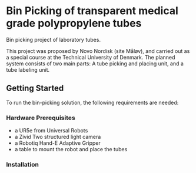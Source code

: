 # Bin Picking of transparent medical grade polypropylene tubes

Bin picking project of laboratory tubes.

This project was proposed by Novo Nordisk (site Måløv), and carried out as a special course at the Technical University of Denmark. The planned system consists of two main parts: A tube picking and placing unit, and a tube labeling unit.

## Getting Started
To run the bin-picking solution, the following requirements are needed:  

### Hardware Prerequisites
* a UR5e from Universal Robots
* a Zivid Two structured light camera
* a Robotiq Hand-E Adaptive Gripper
* a table to mount the robot and place the tubes

### Installation
